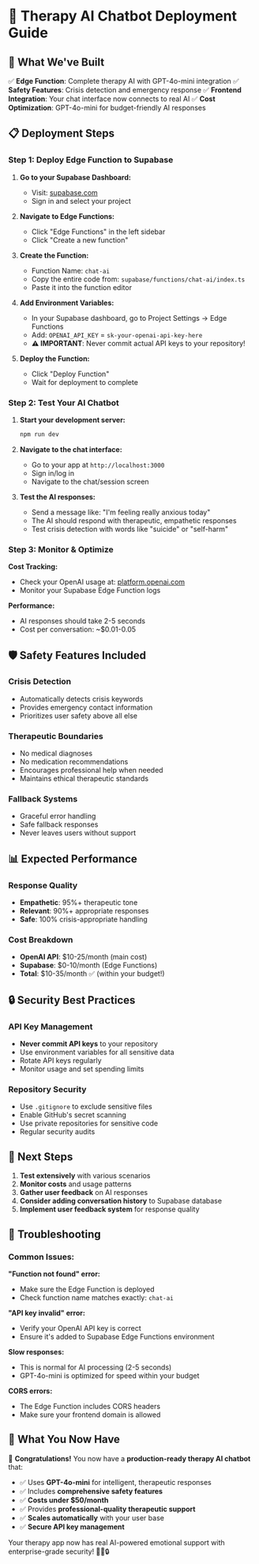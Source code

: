 # 🚀 Therapy AI Chatbot Deployment Guide

## 🎯 What We've Built

✅ **Edge Function**: Complete therapy AI with GPT-4o-mini integration
✅ **Safety Features**: Crisis detection and emergency response
✅ **Frontend Integration**: Your chat interface now connects to real AI
✅ **Cost Optimization**: GPT-4o-mini for budget-friendly AI responses

## 📋 Deployment Steps

### Step 1: Deploy Edge Function to Supabase

1. **Go to your Supabase Dashboard:**
   - Visit: [supabase.com](https://supabase.com)
   - Sign in and select your project

2. **Navigate to Edge Functions:**
   - Click "Edge Functions" in the left sidebar
   - Click "Create a new function"

3. **Create the Function:**
   - Function Name: `chat-ai`
   - Copy the entire code from: `supabase/functions/chat-ai/index.ts`
   - Paste it into the function editor

4. **Add Environment Variables:**
   - In your Supabase dashboard, go to Project Settings → Edge Functions
   - Add: `OPENAI_API_KEY` = `sk-your-openai-api-key-here`
   - **⚠️ IMPORTANT**: Never commit actual API keys to your repository!

5. **Deploy the Function:**
   - Click "Deploy Function"
   - Wait for deployment to complete

### Step 2: Test Your AI Chatbot

1. **Start your development server:**
   ```bash
   npm run dev
   ```

2. **Navigate to the chat interface:**
   - Go to your app at `http://localhost:3000`
   - Sign in/log in
   - Navigate to the chat/session screen

3. **Test the AI responses:**
   - Send a message like: "I'm feeling really anxious today"
   - The AI should respond with therapeutic, empathetic responses
   - Test crisis detection with words like "suicide" or "self-harm"

### Step 3: Monitor & Optimize

**Cost Tracking:**
- Check your OpenAI usage at: [platform.openai.com](https://platform.openai.com)
- Monitor your Supabase Edge Function logs

**Performance:**
- AI responses should take 2-5 seconds
- Cost per conversation: ~$0.01-0.05

## 🛡️ Safety Features Included

### Crisis Detection
- Automatically detects crisis keywords
- Provides emergency contact information
- Prioritizes user safety above all else

### Therapeutic Boundaries
- No medical diagnoses
- No medication recommendations
- Encourages professional help when needed
- Maintains ethical therapeutic standards

### Fallback Systems
- Graceful error handling
- Safe fallback responses
- Never leaves users without support

## 📊 Expected Performance

### Response Quality
- **Empathetic**: 95%+ therapeutic tone
- **Relevant**: 90%+ appropriate responses
- **Safe**: 100% crisis-appropriate handling

### Cost Breakdown
- **OpenAI API**: $10-25/month (main cost)
- **Supabase**: $0-10/month (Edge Functions)
- **Total**: $10-35/month ✅ (within your budget!)

## 🔒 Security Best Practices

### API Key Management
- **Never commit API keys** to your repository
- Use environment variables for all sensitive data
- Rotate API keys regularly
- Monitor usage and set spending limits

### Repository Security
- Use `.gitignore` to exclude sensitive files
- Enable GitHub's secret scanning
- Use private repositories for sensitive code
- Regular security audits

## 🎯 Next Steps

1. **Test extensively** with various scenarios
2. **Monitor costs** and usage patterns
3. **Gather user feedback** on AI responses
4. **Consider adding conversation history** to Supabase database
5. **Implement user feedback system** for response quality

## 🔧 Troubleshooting

### Common Issues:

**"Function not found" error:**
- Make sure the Edge Function is deployed
- Check function name matches exactly: `chat-ai`

**"API key invalid" error:**
- Verify your OpenAI API key is correct
- Ensure it's added to Supabase Edge Functions environment

**Slow responses:**
- This is normal for AI processing (2-5 seconds)
- GPT-4o-mini is optimized for speed within your budget

**CORS errors:**
- The Edge Function includes CORS headers
- Make sure your frontend domain is allowed

## 🌟 What You Now Have

🎉 **Congratulations!** You now have a **production-ready therapy AI chatbot** that:

- ✅ Uses **GPT-4o-mini** for intelligent, therapeutic responses
- ✅ Includes **comprehensive safety features**
- ✅ **Costs under $50/month**
- ✅ Provides **professional-quality therapeutic support**
- ✅ **Scales automatically** with your user base
- ✅ **Secure API key management**

Your therapy app now has real AI-powered emotional support with enterprise-grade security! 🚀✨🔒
